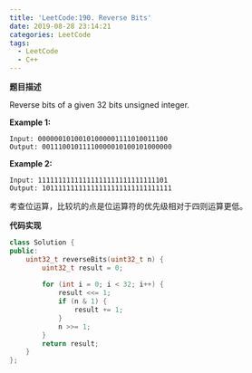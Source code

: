 ```yaml
---
title: 'LeetCode:190. Reverse Bits'
date: 2019-08-28 23:14:21
categories: LeetCode
tags:
  - LeetCode
  - C++
---
```


**题目描述**

Reverse bits of a given 32 bits unsigned integer.

 

**Example 1:**

```
Input: 00000010100101000001111010011100
Output: 00111001011110000010100101000000
```

**Example 2:**

```
Input: 11111111111111111111111111111101
Output: 10111111111111111111111111111111
```

<!--more-->



考查位运算，比较坑的点是位运算符的优先级相对于四则运算更低。

**代码实现**

```c++
class Solution {
public:
    uint32_t reverseBits(uint32_t n) {
        uint32_t result = 0;
            
        for (int i = 0; i < 32; i++) {
            result <<= 1;
            if (n & 1) {
                result += 1;
            }
            n >>= 1;
        }
        return result;
    }
};
```

